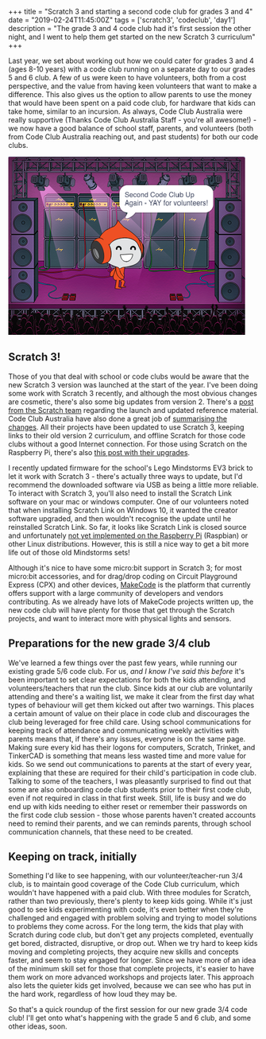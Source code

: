 +++
title = "Scratch 3 and starting a second code club for grades 3 and 4"
date = "2019-02-24T11:45:00Z"
tags = ['scratch3', 'codeclub', 'day1']
description = "The grade 3 and 4 code club had it's first session the other night, and I went to help them get started on the new Scratch 3 curriculum"
+++


Last year, we set about working out how we could cater for grades 3 and 4 (ages 8-10 years) with a code club running on a separate day to our grades 5 and 6 club. A few of us were keen to have volunteers, both from a cost perspective, and the value from having keen volunteers that want to make a difference. This also gives us the option to allow parents to use the money that would have been spent on a paid code club, for hardware that kids can take home, similar to an incursion. As always, Code Club Australia were really supportive (Thanks Code Club Australia Staff - you're all awesome!) - we now have a good balance of school staff, parents, and volunteers (both from Code Club Australia reaching out, and past students) for both our code clubs.

![screenshot](/images/yay_for_volunteers.png)

## Scratch 3!

Those of you that deal with school or code clubs would be aware that the new Scratch 3 version was launched at the start of the year. I've been doing some work with Scratch 3 recently, and although the most obvious changes are cosmetic, there's also some big updates from version 2.  There's a [post from the Scratch team](https://medium.com/scratchteam-blog/3-things-to-know-about-scratch-3-0-18ee2f564278) regarding the launch and updated reference material. Code Club Australia have also done a great job of [summarising the changes](https://medium.com/code-club-australia/our-top-5-favourite-scratch-3-0-features-f842e635ff31). All their projects have been updated to use Scratch 3, keeping links to their old version 2 curriculum, and offline Scratch for those code clubs without a good Internet connection. For those using Scratch on the Raspberry Pi, there's also [this post with their upgrades](https://www.raspberrypi.org/blog/scratch-3-resource-upgrades/).

I recently updated firmware for the school's Lego Mindstorms EV3 brick to let it work with Scratch 3 - there's actually three ways to update, but I'd recommend the downloaded software via USB as being a little more reliable. To interact with Scratch 3, you'll also need to install the Scratch Link software on your mac or windows computer. One of our volunteers noted that when installing Scratch Link on Windows 10, it wanted the creator software upgraded, and then wouldn't recognise the update until he reinstalled Scratch Link. So far, it looks like Scratch Link is closed source and unfortunately [not yet implemented on the Raspberry Pi](https://scratch.mit.edu/discuss/topic/315200/) (Raspbian) or other Linux distributions. However, this is still a nice way to get a bit more life out of those old Mindstorms sets!

Although it's nice to have some micro:bit support in Scratch 3; for most micro:bit accessories, and for drag/drop coding on Circuit Playground Express (CPX) and other devices, [MakeCode](https://www.microsoft.com/en-au/makecode?rtc=1) is the platform that currently offers support with a large community of developers and vendors contributing. As we already have lots of MakeCode projects written up, the new code club will have plenty for those that get through the Scratch projects, and want to interact more with physical lights and sensors.

## Preparations for the new grade 3/4 club

We've learned a few things over the past few years, while running our existing grade 5/6 code club. For us, _and I know I've said this before_ it's been important to set clear expectations for both the kids attending, and volunteers/teachers that run the club. Since kids at our club are voluntarily attending and there's a waiting list, we make it clear from the first day what types of behaviour will get them kicked out after two warnings. This places a certain amount of value on their place in code club and discourages the club being leveraged for free child care. Using school communications for keeping track of attendance and communicating weekly activities with parents means that, if there's any issues, everyone is on the same page. Making sure every kid has their logons for computers, Scratch, Trinket, and TinkerCAD is something that means less wasted time and more value for kids. So we send out communications to parents at the start of every year, explaining that these are required for their child's participation in code club. Talking to some of the teachers, I was pleasantly surprised to find out that some are also onboarding code club students prior to their first code club, even if not required in class in that first week. Still, life is busy and we do end up with kids needing to either reset or remember their passwords on the first code club session - those whose parents haven't created accounts need to remind their parents, and we can reminds parents, through school communication channels, that these need to be created.

## Keeping on track, initially

Something I'd like to see happening, with our volunteer/teacher-run 3/4 club, is to maintain good coverage of the Code Club curriculum, which wouldn't have happened with a paid club. With three modules for Scratch, rather than two previously, there's plenty to keep kids going. While it's just good to see kids experimenting with code, it's even better when they're challenged and engaged with problem solving and trying to model solutions to problems they come across. For the long term, the kids that play with Scratch during code club, but don't get any projects completed, eventually get bored, distracted, disruptive, or drop out. When we try hard to keep kids moving and completing projects, they acquire new skills and concepts faster, and seem to stay engaged for longer. Since we have more of an idea of the minimum skill set for those that complete projects, it's easier to have them work on more advanced workshops and projects later. This approach also lets the quieter kids get involved, because we can see who has put in the hard work, regardless of how loud they may be.

So that's a quick roundup of the first session for our new grade 3/4 code club! I'll get onto what's happening with the grade 5 and 6 club, and some other ideas, soon.

